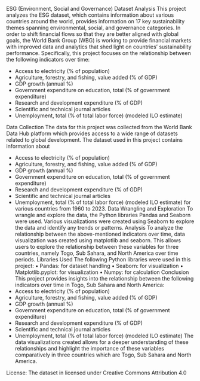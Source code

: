 ESG (Environment, Social and Governance) Dataset Analysis
This project analyzes the ESG dataset, which contains information about various countries around the world, provides information on 17 key sustainability themes spanning environmental, social, and governance categories.
In order to shift financial flows so that they are better aligned with global goals, the World Bank Group (WBG) is working to provide financial markets with improved data and analytics that shed light on countries’ sustainability performance.
Specifically, this project focuses on the relationship between the following indicators over time:
-	Access to electricity (% of population)
-	Agriculture, forestry, and fishing, value added (% of GDP)
-	GDP growth (annual %)
-	Government expenditure on education, total (% of government expenditure)
-	Research and development expenditure (% of GDP)
-	Scientific and technical journal articles
-	Unemployment, total (% of total labor force) (modeled ILO estimate)

Data Collection
The data for this project was collected from the World Bank Data Hub platform which provides access to a wide range of datasets related to global development. The dataset used in this project contains information about 
-	Access to electricity (% of population)
-	Agriculture, forestry, and fishing, value added (% of GDP)
-	GDP growth (annual %)
-	Government expenditure on education, total (% of government expenditure)
-	Research and development expenditure (% of GDP)
-	Scientific and technical journal articles
-	Unemployment, total (% of total labor force) (modeled ILO estimate)
for various countries from 1960 to 2023.
Data Wrangling and Exploration
To wrangle and explore the data, the Python libraries Pandas and Seaborn were used. Various visualizations were created using Seaborn to explore the data and identify any trends or patterns.
Analysis
To analyze the relationship between the above-mentioned indicators over time, data visualization was created using matplotlib and seaborn. This allows users to explore the relationship between these variables for three countries, namely Togo, Sub Sahara, and North America over time periods.
Libraries Used
The following Python libraries were used in this project:
•	Pandas: for dataset handling
•	Seaborn: for visualization
•	Matplotlib.pyplot: for visualization
•	Numpy: for calculation
Conclusion
This project provides insights into the relationship between the following indicators over time in Togo, Sub Sahara and North America:
-	Access to electricity (% of population)
-	Agriculture, forestry, and fishing, value added (% of GDP)
-	GDP growth (annual %)
-	Government expenditure on education, total (% of government expenditure)
-	Research and development expenditure (% of GDP)
-	Scientific and technical journal articles
-	Unemployment, total (% of total labor force) (modeled ILO estimate)
The data visualizations created allows for a deeper understanding of these relationships and highlight the importance of these variables comparatively in three countries which are Togo, Sub Sahara and North America.

License: The dataset in licensed under Creative Commons Attribution 4.0
